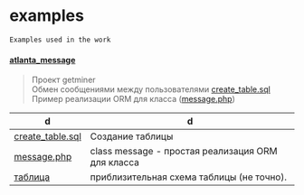 # examples
    Examples used in the work


#### [atlanta_message](https://github.com/eatae/examples/blob/master/atlanta_messages)<br>

> Проект getminer<br>
> Обмен сообщениями между пользователями
> [create_table.sql](https://github.com/eatae/examples/blob/master/atlanta_messages/create_table.sql)<br>
> Пример реализации ORM для класса ([message.php](https://github.com/eatae/examples/blob/master/atlanta_messages/message.php))<br>




 d | d
----------------|----------------------
[create_table.sql](https://github.com/eatae/examples/blob/master/atlanta_messages/create_table.sql)| Создание таблицы
[message.php](https://github.com/eatae/examples/blob/master/atlanta_messages/message.php)| class message - простая реализация ORM для класса
[таблица](https://github.com/eatae/examples/blob/master/atlanta_messages/messages.jpg)| приблизительная схема таблицы (не точно).


